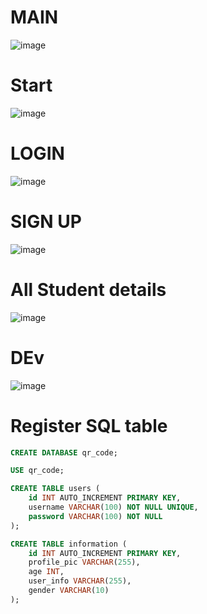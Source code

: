 # MAIN
![image](https://github.com/user-attachments/assets/13259011-55f1-47ed-bc0d-3271d90dc42a)

# Start
![image](https://github.com/user-attachments/assets/e9a2c22e-338f-41de-b46e-8f65d6a2eeb6)

# LOGIN
![image](https://github.com/user-attachments/assets/ea4dc852-aee2-4da0-9322-049bfe1900ea)

# SIGN UP
![image](https://github.com/user-attachments/assets/9ead96b2-7ab0-488e-b014-0034c316a634)

# All Student details
![image](https://github.com/user-attachments/assets/e5038361-3378-483a-ad09-a7e08832f407)

# DEv
![image](https://github.com/user-attachments/assets/17a29cbd-1ea0-41f4-91d2-ce6c5c2c7d2d)

# Register SQL table
```sql
CREATE DATABASE qr_code;

USE qr_code;

CREATE TABLE users (
    id INT AUTO_INCREMENT PRIMARY KEY,
    username VARCHAR(100) NOT NULL UNIQUE,
    password VARCHAR(100) NOT NULL
);

CREATE TABLE information (
    id INT AUTO_INCREMENT PRIMARY KEY,
    profile_pic VARCHAR(255),
    age INT,
    user_info VARCHAR(255),
    gender VARCHAR(10)
);

```
